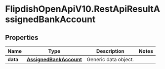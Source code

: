 # FlipdishOpenApiV10.RestApiResultAssignedBankAccount

## Properties
Name | Type | Description | Notes
------------ | ------------- | ------------- | -------------
**data** | [**AssignedBankAccount**](AssignedBankAccount.md) | Generic data object. | 


